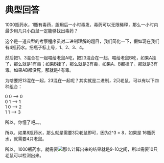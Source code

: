 # 典型回答

1000瓶药水，1瓶有毒药，服用后一小时毒发，毒药可以无限稀释，那么一小时内最少用几只小白鼠一定能够找出毒药？

这个是一道典型的考察程序员对二进制理解的题目，我们简化一下，假如现在我们有4瓶药水。把瓶子标上号，1、2、3、4。

然后把1、3混合在一起喂给老鼠A吃，把23混合在一起，喂给老鼠B吃，如果A挂了，那么就是1有毒；如果B挂了，那么就是2有毒，如果A、B都挂了，那就是3有毒。如果AB都没死，那就是4有毒。

为啥要把13混在一起，23混在一起呢？其实就是二进制，2只老鼠，可以有以下四种组合：

0 0  ——> 0<br />0 1   ——> 1<br />1 0   ——> 2<br />1 1   ——> 3

所以，你懂了吧。。。

所以，如果8瓶药水，那么就是需要3只老鼠即可，因为2^3 = 8，如果是 16瓶药水，就需要4只老鼠。

所以，1000瓶药水，就需要![](https://cdn.nlark.com/yuque/__latex/b81fb0a49887ab7b77389e6f25cbc562.svg#card=math&code=log%202%20%5E%7B1000%7D&id=tAkFA)那么计算出来的结果就是9-10之间，所以需要10只老鼠可以检测出来。




